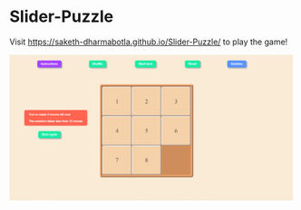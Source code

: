 # Slider-Puzzle

Visit https://saketh-dharmabotla.github.io/Slider-Puzzle/ to play the game!

<img src = "/images/Slider Puzzle.png" width = "500">
